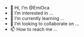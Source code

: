 - 👋 Hi, I’m @EmiOca
- 👀 I’m interested in ...
- 🌱 I’m currently learning ...
- 💞️ I’m looking to collaborate on ...
- 📫 How to reach me ...

<!---
EmiOca/EmiOca is a ✨ special ✨ repository because its `README.md` (this file) appears on your GitHub profile.
You can click the Preview link to take a look at your changes.
--->

